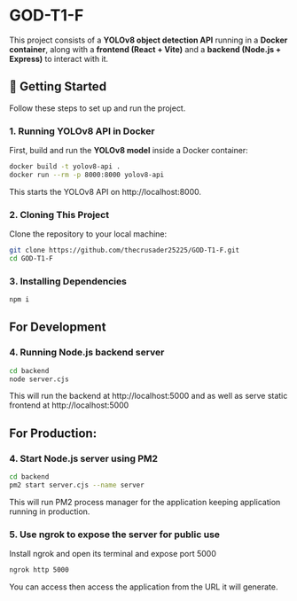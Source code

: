 # GOD-T1-F

This project consists of a **YOLOv8 object detection API** running in a **Docker container**, along with a **frontend (React + Vite)** and a **backend (Node.js + Express)** to interact with it.

## 🚀 Getting Started

Follow these steps to set up and run the project.

### 1️. Running YOLOv8 API in Docker

First, build and run the **YOLOv8 model** inside a Docker container:

```sh
docker build -t yolov8-api .
docker run --rm -p 8000:8000 yolov8-api
```

This starts the YOLOv8 API on http://localhost:8000.

### 2️. Cloning This Project

Clone the repository to your local machine:

```sh
git clone https://github.com/thecrusader25225/GOD-T1-F.git
cd GOD-T1-F
```

### 3️. Installing Dependencies

```sh
npm i
```


## For Development

### 4. Running Node.js backend server

```sh
cd backend
node server.cjs
```

This will run the backend at http://localhost:5000 and as well as serve static frontend at http://localhost:5000

## For Production:

### 4. Start Node.js server using PM2

```sh
cd backend
pm2 start server.cjs --name server
```

This will run PM2 process manager for the application keeping application running in production.

### 5. Use ngrok to expose the server for public use

Install ngrok and open its terminal and expose port 5000

```sh
ngrok http 5000
```

You can access then access the application from the URL it will generate.

